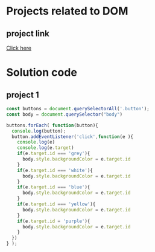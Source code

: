 # Projects related to DOM

## project link
[Click here](https://stackblitz.com/edit/dom-project-chaiaurcode-lhddu3a1?file=index.html)

# Solution code
## project 1

```javascript
const buttons = document.querySelectorAll('.button');
const body = document.querySelector("body")

buttons.forEach( function(button){
  console.log(button);
  button.addEventListener('click',function(e ){
    console.log(e)
    console.log(e.target)
    if(e.target.id === 'grey'){
      body.style.backgroundColor = e.target.id
    }
    if(e.target.id === 'white'){
      body.style.backgroundColor = e.target.id
    }
    if(e.target.id === 'blue'){
      body.style.backgroundColor = e.target.id
    }
    if(e.target.id === 'yellow'){
      body.style.backgroundColor = e.target.id
    }
    if(e.target.id = 'purple'){
      body.style.backgroundColor = e.target.id
    }
  })
} );
````